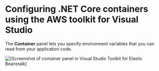 # Configuring \.NET Core containers using the AWS toolkit for Visual Studio<a name="create_deploy_NET-linux.container"></a>

The **Container** panel lets you specify environment variables that you can read from your application code\.

![\[Screenshot of container panel in Visual Studio Toolkit for Elastic Beanstalk\]](http://docs.aws.amazon.com/elasticbeanstalk/latest/dg/images/aeb-vs-container-envproperties.png)